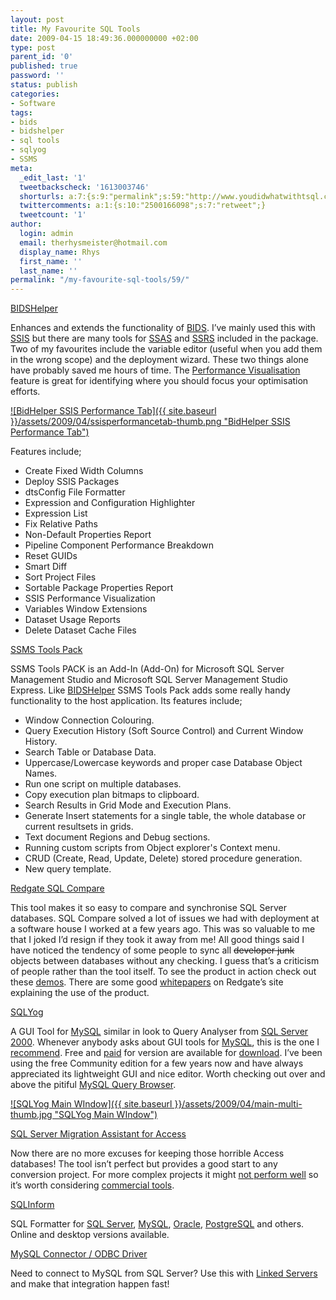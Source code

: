 ```yaml
---
layout: post
title: My Favourite SQL Tools
date: 2009-04-15 18:49:36.000000000 +02:00
type: post
parent_id: '0'
published: true
password: ''
status: publish
categories:
- Software
tags:
- bids
- bidshelper
- sql tools
- sqlyog
- SSMS
meta:
  _edit_last: '1'
  tweetbackscheck: '1613003746'
  shorturls: a:7:{s:9:"permalink";s:59:"http://www.youdidwhatwithtsql.com/my-favourite-sql-tools/59";s:7:"tinyurl";s:25:"http://tinyurl.com/cwnncf";s:4:"isgd";s:17:"http://is.gd/uGko";s:5:"bitly";s:19:"http://bit.ly/JcTkz";s:5:"snipr";s:22:"http://snipr.com/grj68";s:5:"snurl";s:22:"http://snurl.com/grj68";s:7:"snipurl";s:24:"http://snipurl.com/grj68";}
  twittercomments: a:1:{s:10:"2500166098";s:7:"retweet";}
  tweetcount: '1'
author:
  login: admin
  email: therhysmeister@hotmail.com
  display_name: Rhys
  first_name: ''
  last_name: ''
permalink: "/my-favourite-sql-tools/59/"
---
```

[BIDSHelper](http://www.codeplex.com/bidshelper)

Enhances and extends the functionality of [BIDS](http://msdn.microsoft.com/en-us/library/ms173767.aspx). I’ve mainly used this with [SSIS](http://msdn.microsoft.com/en-us/library/aa213778(SQL.80).aspx) but there are many tools for [SSAS](http://msdn.microsoft.com/en-us/library/ms175609(SQL.90).aspx) and [SSRS](http://msdn.microsoft.com/en-us/library/ms159106.aspx) included in the package. Two of my favourites include the variable editor (useful when you add them in the wrong scope) and the deployment wizard. These two things alone have probably saved me hours of time. The [Performance Visualisation](http://bidshelper.codeplex.com/Wiki/View.aspx?title=SSIS%20Performance%20Visualization) feature is great for identifying where you should focus your optimisation efforts.

[![BidHelper SSIS Performance Tab]({{ site.baseurl }}/assets/2009/04/ssisperformancetab-thumb.png "BidHelper SSIS Performance Tab")](http://www.youdidwhatwithtsql.com/wp-content/uploads/2009/04/ssisperformancetab.png)

Features include;

- Create Fixed Width Columns
- Deploy SSIS Packages
- dtsConfig File Formatter
- Expression and Configuration Highlighter
- Expression List
- Fix Relative Paths
- Non-Default Properties Report
- Pipeline Component Performance Breakdown
- Reset GUIDs
- Smart Diff
- Sort Project Files
- Sortable Package Properties Report
- SSIS Performance Visualization
- Variables Window Extensions
- Dataset Usage Reports
- Delete Dataset Cache Files

[SSMS Tools Pack](http://www.ssmstoolspack.com/)

SSMS Tools PACK is an Add-In (Add-On) for Microsoft SQL Server Management Studio and Microsoft SQL Server Management Studio Express. Like [BIDSHelper](http://www.codeplex.com/bidshelper) SSMS Tools Pack adds some really handy functionality to the host application. Its features include;

- Window Connection Colouring.
- Query Execution History (Soft Source Control) and Current Window History.
- Search Table or Database Data.
- Uppercase/Lowercase keywords and proper case Database Object Names.
- Run one script on multiple databases.
- Copy execution plan bitmaps to clipboard.
- Search Results in Grid Mode and Execution Plans.
- Generate Insert statements for a single table, the whole database or current resultsets in grids.
- Text document Regions and Debug sections.
- Running custom scripts from Object explorer's Context menu.
- CRUD (Create, Read, Update, Delete) stored procedure generation.
- New query template.

[Redgate SQL Compare](http://www.red-gate.com/products/SQL_Compare/index.htm)

This tool makes it so easy to compare and synchronise SQL Server databases. SQL Compare solved a lot of issues we had with deployment at a software house I worked at a few years ago. This was so valuable to me that I joked I’d resign if they took it away from me! All good things said I have noticed the tendency of some people to sync all ~~developer junk~~ objects between databases without any checking. I guess that’s a criticism of people rather than the tool itself. To see the product in action check out these [demos](http://www.red-gate.com/products/SQL_Compare/video.htm). There are some good [whitepapers](http://www.red-gate.com/Products/SQL_Compare/technical_papers/index.htm) on Redgate’s site explaining the use of the product.

[SQLYog](http://www.webyog.com/en/sqlyog_feature_matrix.php)

A GUI Tool for [MySQL](http://www.mysql.com/) similar in look to Query Analyser from [SQL Server 2000](http://msdn.microsoft.com/en-us/library/ms950404.aspx). Whenever anybody asks about GUI tools for [MySQL](http://www.mysql.com), this is the one I [recommend](http://twitter.com/rhyscampbell/statuses/1518479686). Free and [paid](http://www.webyog.com/en/buy.php) for version are available for [download](http://www.webyog.com/en/downloads.php). I’ve been using the free Community edition for a few years now and have always appreciated its lightweight GUI and nice editor. Worth checking out over and above the pitiful [MySQL Query Browser](http://dev.mysql.com/doc/query-browser/en/mysql-query-browser-introduction.html).

[![SQLYog Main WIndow]({{ site.baseurl }}/assets/2009/04/main-multi-thumb.jpg "SQLYog Main WIndow")](http://www.youdidwhatwithtsql.com/wp-content/uploads/2009/04/main-multi.jpg)

[SQL Server Migration Assistant for Access](http://www.microsoft.com/downloads/details.aspx?FamilyID=d842f8b4-c914-4ac7-b2f3-d25fff4e24fb&DisplayLang=en)

Now there are no more excuses for keeping those horrible Access databases! The tool isn’t perfect but provides a good start to any conversion project. For more complex projects it might [not perform well](http://www.ssw.com.au/ssw/upsizingpro/SQL_Server_Migration_Assistant_Wizard_for_Access.aspx) so it’s worth considering [commercial tools](http://www.ssw.com.au/SSW/upsizingpro/default.aspx).

[SQLInform](http://www.sqlinform.com/)

SQL Formatter for [SQL Server](http://www.microsoft.com/sqlserver/2008/en/us/default.aspx), [MySQL](http://www.mysql.com), [Oracle](http://www.oracle.com), [PostgreSQL](http://www.postgresql.org/) and others. Online and desktop versions available.

[MySQL Connector / ODBC Driver](http://dev.mysql.com/downloads/connector/odbc/3.51.html)

Need to connect to MySQL from SQL Server? Use this with [Linked Servers](http://msdn.microsoft.com/en-us/library/aa213778(SQL.80).aspx) and make that integration happen fast!


